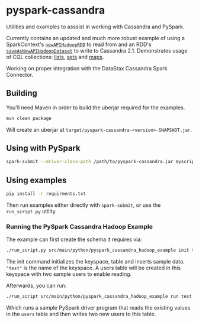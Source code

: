 # pyspark-cassandra

Utilities and examples to asssist in working with Cassandra and PySpark.

Currently contains an updated and much more robust example of using a
SparkContext's [`newAPIHadoopRDD`](https://spark.apache.org/docs/1.1.0/api/python/pyspark.context.SparkContext-class.html#newAPIHadoopRDD)
to read from and an RDD's [`saveAsNewAPIHadoopDataset`](https://spark.apache.org/docs/1.1.0/api/python/pyspark.rdd.RDD-class.html#saveAsNewAPIHadoopDataset)
to write to Cassandra 2.1. Demonstrates usage of CQL collections:
[lists](http://www.datastax.com/documentation/cql/3.1/cql/cql_using/use_list_t.html),
[sets](http://www.datastax.com/documentation/cql/3.1/cql/cql_using/use_set_t.html) and
[maps](http://www.datastax.com/documentation/cql/3.1/cql/cql_using/use_map_t.html).

Working on proper integration with the DataStax Cassandra Spark Connector.

## Building

You'll need Maven in order to build the uberjar required for the examples.

```bash
mvn clean package
```

Will create an uberjar at `target/pyspark-cassandra-<version>-SNAPSHOT.jar`.

## Using with PySpark

```bash
spark-submit --driver-class-path /path/to/pyspark-cassandra.jar myscript.py ...
```

## Using examples

```bash
pip install -r requirments.txt
```

Then run examples either directly with `spark-submit`, or use the
`run_script.py` utility.

### Running the PySpark Cassandra Hadoop Example

The example can first create the schema it requires via:

```bash
./run_script.py src/main/python/pyspark_cassandra_hadoop_example init test
```

The init command initializes the keyspace, table and inserts sample data.
`"test"` is the name of the keyspace. A users table will be created in
this keyspace with two sample users to enable reading.

Afterwards, you can run:

```bash
./run_script src/main/python/pyspark_cassandra_hadoop_example run test
```

Which runs a sample PySpark driver program that reads the existing values in
the `users` table and then writes two new users to this table.
